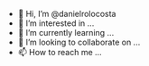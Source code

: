 - 👋 Hi, I’m @danielrolocosta
- 👀 I’m interested in ...
- 🌱 I’m currently learning ...
- 💞️ I’m looking to collaborate on ...
- 📫 How to reach me ...

<!---
danielrolocosta/danielrolocosta is a ✨ special ✨ repository because its `README.md` (this file) appears on your GitHub profile.
You can click the Preview link to take a look at your changes.
--->
